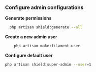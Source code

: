 ### Configure admin configurations

**Generate permissions**

```bash
  php artisan shield:generate --all
```
**Create a new admin user**
```bash
    php artisan make:filament-user
```

**Configure default user**

```bash
php artisan shield:super-admin --user=1
```
